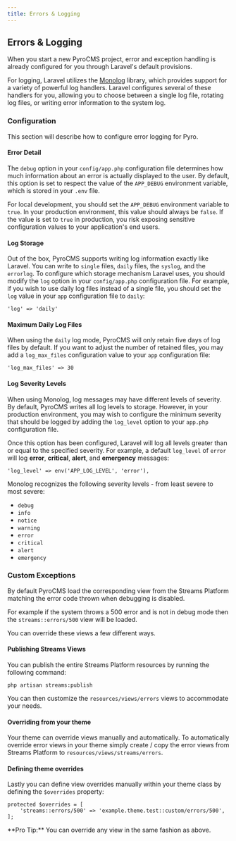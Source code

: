 ```yaml
---
title: Errors & Logging
---
```


## Errors & Logging[](#errors-and-logging)

When you start a new PyroCMS project, error and exception handling is already configured for you through Laravel's default provisions.

For logging, Laravel utilizes the [Monolog](https://github.com/Seldaek/monolog) library, which provides support for a variety of powerful log handlers. Laravel configures several of these handlers for you, allowing you to choose between a single log file, rotating log files, or writing error information to the system log.



### Configuration[](#errors-and-logging/configuration)

This section will describe how to configure error logging for Pyro.



#### Error Detail[](#errors-and-logging/configuration/error-detail)

The `debug` option in your `config/app.php` configuration file determines how much information about an error is actually displayed to the user. By default, this option is set to respect the value of the `APP_DEBUG` environment variable, which is stored in your `.env` file.

For local development, you should set the `APP_DEBUG` environment variable to `true`. In your production environment, this value should always be `false`. If the value is set to `true` in production, you risk exposing sensitive configuration values to your application's end users.



#### Log Storage[](#errors-and-logging/configuration/log-storage)

Out of the box, PyroCMS supports writing log information exactly like Laravel. You can write to `single` files, `daily` files, the `syslog`, and the `errorlog`. To configure which storage mechanism Laravel uses, you should modify the `log` option in your `config/app.php` configuration file. For example, if you wish to use daily log files instead of a single file, you should set the `log` value in your `app` configuration file to `daily`:

    'log' => 'daily'



#### Maximum Daily Log Files[](#errors-and-logging/configuration/maximum-daily-log-files)

When using the `daily` log mode, PyroCMS will only retain five days of log files by default. If you want to adjust the number of retained files, you may add a `log_max_files` configuration value to your `app` configuration file:

    'log_max_files' => 30



#### Log Severity Levels[](#errors-and-logging/configuration/log-severity-levels)

When using Monolog, log messages may have different levels of severity. By default, PyroCMS writes all log levels to storage. However, in your production environment, you may wish to configure the minimum severity that should be logged by adding the `log_level` option to your `app.php` configuration file.

Once this option has been configured, Laravel will log all levels greater than or equal to the specified severity. For example, a default `log_level` of `error` will log **error**, **critical**, **alert**, and **emergency** messages:

    'log_level' => env('APP_LOG_LEVEL', 'error'),

Monolog recognizes the following severity levels - from least severe to most severe:

*   `debug`
*   `info`
*   `notice`
*   `warning`
*   `error`
*   `critical`
*   `alert`
*   `emergency`



### Custom Exceptions[](#errors-and-logging/custom-exceptions)

By default PyroCMS load the corresponding view from the Streams Platform matching the error code thrown when debugging is disabled.

For example if the system throws a 500 error and is not in debug mode then the `streams::errors/500` view will be loaded.

You can override these views a few different ways.



#### Publishing Streams Views[](#errors-and-logging/custom-exceptions/publishing-streams-views)

You can publish the entire Streams Platform resources by running the following command:

    php artisan streams:publish

You can then customize the `resources/views/errors` views to accommodate your needs.



#### Overriding from your theme[](#errors-and-logging/custom-exceptions/overriding-from-your-theme)

Your theme can override views manually and automatically. To automatically override error views in your theme simply create / copy the error views from Streams Platform to `resources/views/streams/errors`.



#### Defining theme overrides[](#errors-and-logging/custom-exceptions/defining-theme-overrides)

Lastly you can define view overrides manually within your theme class by defining the `$overrides` property:

    protected $overrides = [
        'streams::errors/500' => 'example.theme.test::custom/errors/500',
    ];

<div class="alert alert primary">**Pro Tip:** You can override any view in the same fashion as above.</div>
